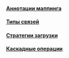 #### [Аннотации маппинга](annotations/annotations.md)
#### [Типы связей](relationships/relationships.md)
#### [Стратегии загрузки](fetch-strategies/fetch-strategies.md)
#### [Каскадные операции](cascade/cascade.md)
